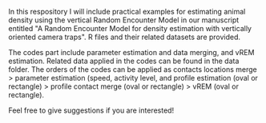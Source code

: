 In this respository I will include practical examples for estimating animal density using the vertical Random Encounter Model in our manuscript entitled "A Random Encounter Model for density estimation 
with vertically oriented camera traps". R files and their related datasets are provided. 

The codes part include parameter estimation and data merging, and vREM estimation. Related data applied in the codes can be found in the data folder. The orders of the codes can be applied as contacts locations merge > parameter estimation (speed, activity level, and profile estimation (oval or rectangle) > profile contact merge (oval or rectangle) > vREM (oval or rectangle).

Feel free to give suggestions if you are interested!
